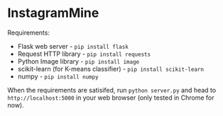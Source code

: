# InstagramMine

Requirements:

- Flask web server - `pip install flask`
- Request HTTP library - `pip install requests`
- Python Image library - `pip install image`
- scikit-learn (for K-means classifier) - `pip install scikit-learn`
- numpy - `pip install numpy`

When the requirements are satisifed, run `python server.py` and head to `http://localhost:5000` in your web browser (only tested in Chrome for now).
